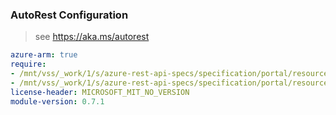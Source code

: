 ### AutoRest Configuration

> see https://aka.ms/autorest

``` yaml
azure-arm: true
require:
- /mnt/vss/_work/1/s/azure-rest-api-specs/specification/portal/resource-manager/readme.md
- /mnt/vss/_work/1/s/azure-rest-api-specs/specification/portal/resource-manager/readme.go.md
license-header: MICROSOFT_MIT_NO_VERSION
module-version: 0.7.1
```